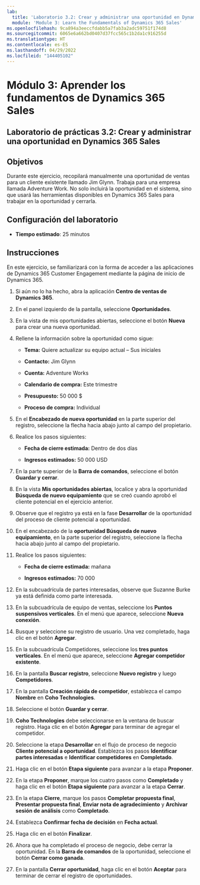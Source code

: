```yaml
---
lab:
  title: 'Laboratorio 3.2: Crear y administrar una oportunidad en Dynamics 365 Sales'
  module: 'Module 3: Learn the Fundamentals of Dynamics 365 Sales'
ms.openlocfilehash: 9ca894a3eeccfdabb5a7fab3a2adc59751f174d8
ms.sourcegitcommit: 6065e6a662bd0407d37fcc565c1b2da1c916255d
ms.translationtype: HT
ms.contentlocale: es-ES
ms.lasthandoff: 04/29/2022
ms.locfileid: "144405102"
---
```

<a name="module-3-learn-the-fundamentals-of-dynamics-365-sales"></a>Módulo 3: Aprender los fundamentos de Dynamics 365 Sales
========================

## <a name="practice-lab-32---create-and-manage-an-opportunity-in-dynamics-365-sales"></a>Laboratorio de prácticas 3.2: Crear y administrar una oportunidad en Dynamics 365 Sales 

## <a name="objectives"></a>Objetivos

Durante este ejercicio, recopilará manualmente una oportunidad de ventas para un cliente existente llamado Jim Glynn. Trabaja para una empresa llamada Adventure Work. No solo incluirá la oportunidad en el sistema, sino que usará las herramientas disponibles en Dynamics 365 Sales para trabajar en la oportunidad y cerrarla.


## <a name="lab-setup"></a>Configuración del laboratorio

  - **Tiempo estimado**: 25 minutos

## <a name="instructions"></a>Instrucciones

En este ejercicio, se familiarizará con la forma de acceder a las aplicaciones de Dynamics 365 Customer Engagement mediante la página de inicio de Dynamics 365. 

1. Si aún no lo ha hecho, abra la aplicación **Centro de ventas de Dynamics 365**. 

2. En el panel izquierdo de la pantalla, seleccione **Oportunidades**. 

3. En la vista de mis oportunidades abiertas, seleccione el botón **Nueva** para crear una nueva oportunidad.

4. Rellene la información sobre la oportunidad como sigue:

    - **Tema:** Quiere actualizar su equipo actual – Sus iniciales

    - **Contacto:** Jim Glynn

    - **Cuenta:** Adventure Works

    - **Calendario de compra:** Este trimestre

    - **Presupuesto:** 50 000 $

    - **Proceso de compra:** Individual

5. En el **Encabezado de nueva oportunidad** en la parte superior del registro, seleccione la flecha hacia abajo junto al campo del propietario. 

6. Realice los pasos siguientes:

    - **Fecha de cierre estimada:** Dentro de dos días

    - **Ingresos estimados:** 50 000 USD

7. En la parte superior de la **Barra de comandos**, seleccione el botón **Guardar y cerrar**. 

8. En la vista **Mis oportunidades abiertas**, localice y abra la oportunidad **Búsqueda de nuevo equipamiento** que se creó cuando aprobó el cliente potencial en el ejercicio anterior. 

9. Observe que el registro ya está en la fase **Desarrollar** de la oportunidad del proceso de cliente potencial a oportunidad. 

10. En el encabezado de la **oportunidad Búsqueda de nuevo equipamiento**, en la parte superior del registro, seleccione la flecha hacia abajo junto al campo del propietario. 

11. Realice los pasos siguientes:

    - **Fecha de cierre estimada:** mañana

    - **Ingresos estimados:** 70 000

12. En la subcuadrícula de partes interesadas, observe que Suzanne Burke ya está definida como parte interesada. 

13. En la subcuadrícula de equipo de ventas, seleccione los **Puntos suspensivos verticales**. En el menú que aparece, seleccione **Nueva conexión**. 

14. Busque y seleccione su registro de usuario. Una vez completado, haga clic en el botón **Agregar**. 

15. En la subcuadrícula Competidores, seleccione los **tres puntos verticales**. En el menú que aparece, seleccione **Agregar competidor existente**. 

16. En la pantalla **Buscar registro**, seleccione **Nuevo registro** y luego **Competidores**.

17. En la pantalla **Creación rápida de competidor**, establezca el campo **Nombre** en **Coho Technologies**.

18. Seleccione el botón **Guardar y cerrar**.

19. **Coho Technologies** debe seleccionarse en la ventana de buscar registro. Haga clic en el botón **Agregar** para terminar de agregar el competidor. 

20. Seleccione la etapa **Desarrollar** en el flujo de proceso de negocio **Cliente potencial a oportunidad**. Establezca los pasos **Identificar partes interesadas** e **Identificar competidores** en **Completado**. 

21. Haga clic en el botón **Etapa siguiente** para avanzar a la etapa **Proponer**.

22. En la etapa **Proponer**, marque los cuatro pasos como **Completado** y haga clic en el botón **Etapa siguiente** para avanzar a la etapa **Cerrar**. 

23. En la etapa **Cierre**, marque los pasos **Completar propuesta final**, **Presentar propuesta final**, **Enviar nota de agradecimiento** y **Archivar sesión de análisis** como **Completado**. 

24. Establezca **Confirmar fecha de decisión** en **Fecha actual**. 

25. Haga clic en el botón **Finalizar**. 

26. Ahora que ha completado el proceso de negocio, debe cerrar la oportunidad. En la **Barra de comandos** de la oportunidad, seleccione el botón **Cerrar como ganada**. 

27. En la pantalla **Cerrar oportunidad**, haga clic en el botón **Aceptar** para terminar de cerrar el registro de oportunidades. 
